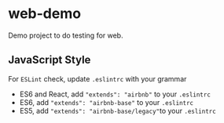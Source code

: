 # web-demo
Demo project to do testing for web.

## JavaScript Style

For `ESLint` check, update `.eslintrc` with your grammar
- ES6 and React, add `"extends": "airbnb"` to your `.eslintrc`
- ES6, add `"extends": "airbnb-base"` to your `.eslintrc`
- ES5, add `"extends": "airbnb-base/legacy"`to your `.eslintrc`

